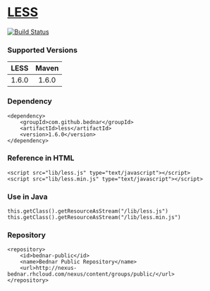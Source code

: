 [LESS](http://lesscss.org/)
====
[![Build Status](https://api.travis-ci.org/bednar/LESS.png?branch=master)](https://travis-ci.org/bednar/LESS)

### Supported Versions

|   LESS    |   Maven   |
|:---------:|:---------:|
|   1.6.0   |   1.6.0   |


### Dependency

    <dependency>
        <groupId>com.github.bednar</groupId>
        <artifactId>less</artifactId>
        <version>1.6.0</version>
    </dependency>

### Reference in HTML

    <script src="lib/less.js" type="text/javascript"></script>
    <script src="lib/less.min.js" type="text/javascript"></script>

### Use in Java

    this.getClass().getResourceAsStream("/lib/less.js")
    this.getClass().getResourceAsStream("/lib/less.min.js")

### Repository

    <repository>
        <id>bednar-public</id>
        <name>Bednar Public Repository</name>
        <url>http://nexus-bednar.rhcloud.com/nexus/content/groups/public/</url>
    </repository>
